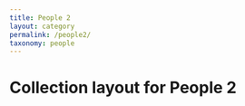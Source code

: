 ```yaml
---
title: People 2
layout: category
permalink: /people2/
taxonomy: people
---
```

# Collection layout for People 2